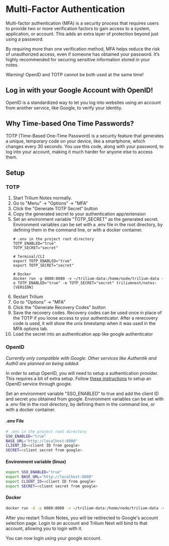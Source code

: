 # Multi-Factor Authentication

Multi-factor authentication (MFA) is a security process that requires users to provide two or more verification factors to gain access to a system, application, or account. This adds an extra layer of protection beyond just using a password.

By requiring more than one verification method, MFA helps reduce the risk of unauthorized access, even if someone has obtained your password. It’s highly recommended for securing sensitive information stored in your notes.

Warning! OpenID and TOTP cannot be both used at the same time!

## Log in with your Google Account with OpenID!

OpenID is a standardized way to let you log into websites using an account from another service, like Google, to verify your identity.

## Why Time-based One Time Passwords?

TOTP (Time-Based One-Time Password) is a security feature that generates a unique, temporary code on your device, like a smartphone, which changes every 30 seconds. You use this code, along with your password, to log into your account, making it much harder for anyone else to access them.

## Setup

### TOTP

1. Start Trilium Notes normally.
1. Go to "Menu" -> "Options" -> "MFA"
1. Click the "Generate TOTP Secret" button
1. Copy the generated secret to your authentication app/extension
1. Set an environment variable "TOTP_SECRET" as the generated secret. Environment variables can be set with a .env file in the root directory, by defining them in the command line, or with a docker container.
    ```SH
    # .env in the project root directory
    TOTP_ENABLED="true"
    TOTP_SECRET="secret"
    ```
    ```SH
    # Terminal/CLI
    export TOTP_ENABLED="true"
    export TOTP_SECRET="secret"
    ```
    ```SH
    # Docker
    docker run -p 8080:8080 -v ~/trilium-data:/home/node/trilium-data -e TOTP_ENABLED="true" -e TOTP_SECRET="secret" triliumnext/notes:[VERSION]
    ```
1. Restart Trilium
1. Go to "Options" -> "MFA"
1. Click the "Generate Recovery Codes" button
1. Save the recovery codes. Recovery codes can be used once in place of the TOTP if you loose access to your authenticator. After a rerecovery code is used, it will show the unix timestamp when it was used in the MFA options tab.
1. Load the secret into an authentication app like google authenticator


### OpenID
_Currently only compatible with Google. Other services like Authentik and Auth0 are planned on being added._

In order to setup OpenID, you will need to setup a authentication provider. This requires a bit of extra setup. Follow [these instructions](https://developers.google.com/identity/openid-connect/openid-connect) to setup an OpenID service through google.

Set an environment variable "SSO_ENABLED" to true and add the client ID and secret you obtained from google. Environment variables can be set with a .env file in the root directory, by defining them in the command line, or with a docker container.

#### .env File
```sh
# .env in the project root directory
SSO_ENABLED="true"
BASE_URL="http://localhost:8080"
CLIENT_ID=<client ID from google>
SECRET=<client secret from google>
```

#### Environment variable (linux)
```sh
export SSO_ENABLED="true"
export BASE_URL="http://localhost:8080"
export CLIENT_ID=<client ID from google>
export SECRET=<client secret from google>
```
#### Docker
```sh
docker run -d -p 8080:8080 -v ~/trilium-data:/home/node/trilium-data -e SSO_ENABLED="true" -e BASE_URL="http://localhost:8080" -e CLIENT_ID=<client ID from google> -e SECRET=<client secret from google> triliumnext/notes:[VERSION]
```
After you restart Trilium Notes, you will be redirected to Google's account selection page. Login to an account and Trilium Next will bind to that account, allowing you to login with it. 

You can now login using your google account. 

